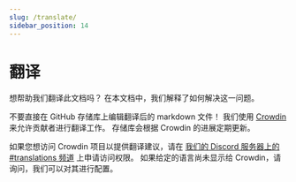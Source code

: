 ```yaml
---
slug: /translate/
sidebar_position: 14
---
```


# 翻译

想帮助我们翻译此文档吗？ 在本文档中，我们解释了如何解决这一问题。

不要直接在 GitHub 存储库上编辑翻译后的 markdown 文件！ 我们使用 [Crowdin](https://crowdin.com/project/taskfile) 来允许贡献者进行翻译工作。 存储库会根据 Crowdin 的进展定期更新。

如果您想访问 Crowdin 项目以提供翻译建议，请在 [我们的 Discord 服务器上的 #translations 频道](https://discord.gg/6TY36E39UK) 上申请访问权限。 如果给定的语言尚未显示给 Crowdin，请询问，我们可以对其进行配置。

<!-- prettier-ignore-start -->

<!-- prettier-ignore-end -->
